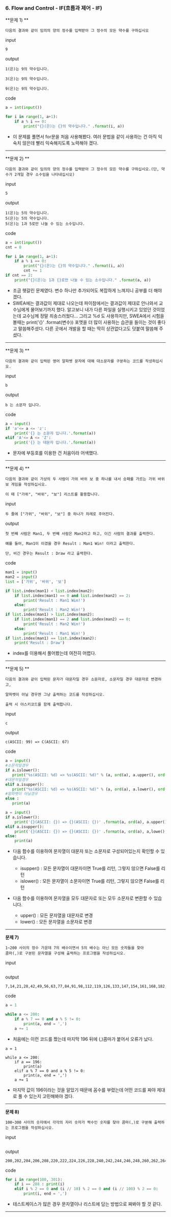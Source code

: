 ### 6. Flow and Control - IF(흐름과 제어 - IF)



**문제 1) **

```
다음의 결과와 같이 임의의 양의 정수를 입력받아 그 정수의 모든 약수를 구하십시오
```

input

```
9
```

output

```
1(은)는 9의 약수입니다.

3(은)는 9의 약수입니다.

9(은)는 9의 약수입니다.
```

code

```python
a = int(input())

for i in range(1, a+1):
    if a % i == 0:
        print("{}(은)는 {}의 약수입니다." .format(i, a))
```

- 이 문제를 풀면서 for문을 처음 사용해봤다. 여러 문법을 같이 사용하는 건 아직 익숙치 않은데 빨리 익숙해지도록 노력해야 겠다.



---



**문제 2) **

```
다음의 결과와 같이 임의의 양의 정수를 입력받아 그 정수의 모든 약수를 구하십시오.(단, 약수가 2개일 경우 소수임을 나타내십시오)
```

input

```
5
```

output

```
1(은)는 5의 약수입니다.
5(은)는 5의 약수입니다.
5(은)는 1과 5로만 나눌 수 있는 소수입니다.
```

code

```python
a = int(input())
cnt = 0

for i in range(1, a+1):
    if a % i == 0:
        print("{}(은)는 {}의 약수입니다." .format(i, a))
        cnt += 1
if cnt == 2:
    print("{}(은)는 1과 {}로만 나눌 수 있는 소수입니다." .format(a, a))
```

- 조금 헷갈린 문제였다. 변수 하나만 추가되어도 복잡하게 느껴지니 공부를 더 해야겠다.
- SWEA에는 결과값이 제대로 나오는데 파이참에서는 결과값이 제대로 안나와서 교수님에게 물어보기까지 했다. 알고보니 내가 다른 파일을 실행시키고 있었던 것이었는데 교수님께 정말 죄송스러웠다... 그리고 %d 도 사용하지만, SWEA에서 시험을 볼때는 print('{}' .format(변수)) 포맷을 더 많이 사용하는 습관을 들이는 것이 좋다고 말씀해주셨다. 다른 곳에서 개발을 할 때는 딱히 상관없다고도 덧붙여 말씀해 주셨다.



---



**문제 3) **

```
다음의 결과와 같이 입력된 영어 알파벳 문자에 대해 대소문자를 구분하는 코드를 작성하십시오.
```

input

```
b
```

output

```
b 는 소문자 입니다.
```

code

```python
a = input()
if 'a'<= a <= 'z':
    print('{} 는 소문자 입니다.'.format(a))
elif 'A'<= A <= 'Z':
    print('{} 는 대문자 입니다.'.format(a))
```

- 문자에 부등호를 이용한 건 처음이라 어색했다.



---



**문제 4) **

```
다음의 결과와 같이 가상의 두 사람이 가위 바위 보 중 하나를 내서 승패를 가르는 가위 바위 보 게임을 작성하십시오.
 
이 때 ["가위", "바위", "보"] 리스트를 활용합니다.
```

input

```
두 줄에 ["가위", "바위", "보"] 중 하나가 차례로 주어진다.
```

output

```
첫 번째 사람은 Man1, 두 번째 사람은 Man2라고 하고, 이긴 사람의 결과를 출력한다.

예를 들어, Man1이 이겼을 경우 Result : Man1 Win! 이라고 출력한다.

단, 비긴 경우는 Result : Draw 라고 출력한다.
```

code

```python
man1 = input()
man2 = input()
list = ['가위', '바위', '보']

if list.index(man1) < list.index(man2):
    if list.index(man1) == 0 and list.index(man2) == 2:
        print('Result : Man1 Win!')
    else:
        print('Result : Man2 Win!')
if list.index(man1) > list.index(man2):
    if list.index(man1) == 2 and list.index(man2) == 0:
        print('Result : Man2 Win!')
    else:
        print('Result : Man1 Win!')
if list.index(man1) == list.index(man2):
    print('Result : Draw')
```

- index를 이용해서 풀어봤는데 여전히 어렵다.



---



**문제 5) **

```
다음의 결과와 같이 입력된 문자가 대문자일 경우 소문자로, 소문자일 경우 대문자로 변경하고,

알파벳이 아닐 경우엔 그냥 출력하는 코드를 작성하십시오.

출력 시 아스키코드를 함께 출력합니다.
```

input

```
c
```

output

```
c(ASCII: 99) => C(ASCII: 67)
```

code

```python
a = input()
#소문자일경우
if a.islower():
   print("%s(ASCII: %d) => %s(ASCII: %d)" % (a, ord(a), a.upper(), ord(a.upper())))
#대문자일경우
elif a.isupper():
   print("%s(ASCII: %d) => %s(ASCII: %d)" % (a, ord(a), a.lower(), ord(a.lower())))
#알파벳이 아닐경우
else :
   print(a)
```

```python
a = input()
if a.islower():
    print('{}(ASCII: {}) => {}(ASCII: {})' .format(a, ord(a), a.upper(), ord(a.upper())))
elif a.isupper():
    print('{}(ASCII: {}) => {}(ASCII: {})' .format(a, ord(a), a,lowe(), ord(a.lower())))
else:
    print(a)
```



- 다음 함수를 이용하여 문자열이 대문자 또는 소문자로 구성되어있는지 확인할 수 있습니다.

  - isupper() : 모든 문자열이 대문자이면 True를 리턴, 그렇지 않으면 False를 리턴
  - islower() : 모든 문자열이 소문자이면 True를 리턴, 그렇지 않으면 False를 리턴

  

- 다음 함수를 이용하여 문자열을 모두 대문자로 또는 모두 소문자로 변환할 수 있습니다.

  - upper() : 모든 문자열을 대문자로 변경
  - lower() : 모든 문자열을 소문자로 변경

  

---



**문제 7)** 

```
1~200 사이의 정수 가운데 7의 배수이면서 5의 배수는 아닌 모든 숫자들을 찾아
콤마(,)로 구분된 문자열을 구성해 출력하는 프로그램을 작성하십시오.
```

input

```

```

output

```
7,14,21,28,42,49,56,63,77,84,91,98,112,119,126,133,147,154,161,168,182,189,196
```

code

```python
a = 1

while a <= 200:
    if a % 7 == 0 and a % 5 != 0:
        print(a, end = ',')
    a += 1
```

- 처음에는 이런 코드를 짰는데 마지막 196 뒤에 (,)콤마가 붙어서 오류가 났다.

```
a = 1

while a <= 200:
    if a == 196:
        print(a)
    elif a % 7 == 0 and a % 5 != 0:
        print(a, end = ',')
    a += 1
```

- 마지막 값이 196이라는 것을 알았기 때문에 꼼수를 부렸는데 어떤 코드를 짜야 제대로 풀 수 있는지 고민해봐야 겠다.



---



**문제 8)** 

```
100~300 사이의 숫자에서 각각의 자리 숫자가 짝수인 숫자를 찾아 콤마(,)로 구분해 출력하는 프로그램을 작성하십시오.
```

input

```

```

output

```
200,202,204,206,208,220,222,224,226,228,240,242,244,246,248,260,262,264,266,268,280,282,284,286,288
```

code

```python
for i in range(100, 301):
    if i == 288 : print(i)
    elif i % 2 == 0 and (i // 10) % 2 == 0 and (i // 100) % 2 == 0:
        print(i, end = ',')
```

- 테스트케이스가 많은 경우 문자열이나 리스트에 담는 방법으로 짜봐야 할 것 같다.



---

